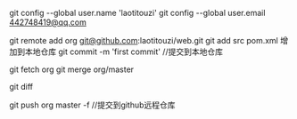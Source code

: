 git config --global user.name  'laotitouzi'
git config --global user.email  442748419@qq.com

git remote add org git@github.com:laotitouzi/web.git
git add src pom.xml  增加到本地仓库
git commit -m 'first commit'   //提交到本地仓库

git fetch org
git merge org/master

git diff

git push org master -f   //提交到github远程仓库	